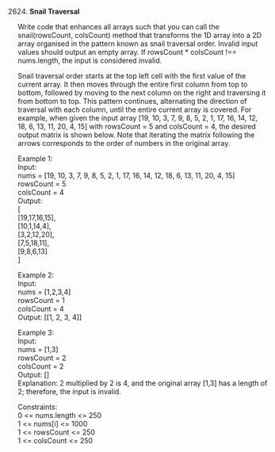2624. **Snail Traversal**

Write code that enhances all arrays such that you can call the snail(rowsCount, colsCount) method that transforms the 1D array into a 2D array organised in the pattern known as snail traversal order. Invalid input values should output an empty array. If rowsCount \* colsCount !== nums.length, the input is considered invalid.<br>

Snail traversal order starts at the top left cell with the first value of the current array. It then moves through the entire first column from top to bottom, followed by moving to the next column on the right and traversing it from bottom to top. This pattern continues, alternating the direction of traversal with each column, until the entire current array is covered. For example, when given the input array [19, 10, 3, 7, 9, 8, 5, 2, 1, 17, 16, 14, 12, 18, 6, 13, 11, 20, 4, 15] with rowsCount = 5 and colsCount = 4, the desired output matrix is shown below. Note that iterating the matrix following the arrows corresponds to the order of numbers in the original array.<br>

Example 1:<br>
Input: <br>
nums = [19, 10, 3, 7, 9, 8, 5, 2, 1, 17, 16, 14, 12, 18, 6, 13, 11, 20, 4, 15]<br>
rowsCount = 5<br>
colsCount = 4<br>
Output: <br>
[<br>
[19,17,16,15],<br>
[10,1,14,4],<br>
[3,2,12,20],<br>
[7,5,18,11],<br>
[9,8,6,13]<br>
]<br>

Example 2:<br>
Input: <br>
nums = [1,2,3,4]<br>
rowsCount = 1<br>
colsCount = 4<br>
Output: [[1, 2, 3, 4]]<br>

Example 3:<br>
Input: <br>
nums = [1,3]<br>
rowsCount = 2<br>
colsCount = 2<br>
Output: []<br>
Explanation: 2 multiplied by 2 is 4, and the original array [1,3] has a length of 2; therefore, the input is invalid.<br>

Constraints:<br>
0 <= nums.length <= 250<br>
1 <= nums[i] <= 1000<br>
1 <= rowsCount <= 250<br>
1 <= colsCount <= 250
